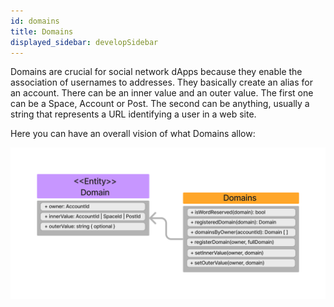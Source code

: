 ```yaml
---
id: domains
title: Domains
displayed_sidebar: developSidebar
---
```


Domains are crucial for social network dApps because they enable the association of usernames to addresses. They basically create an alias for an account. There can be an inner value and an outer value. The first one can be a Space, Account or Post. The second can be anything, usually a string that represents a URL identifying a user in a web site.

Here you can have an overall vision of what Domains allow:

![Domains-UML](../../../../static/img/uml-diagram/domains.png)
